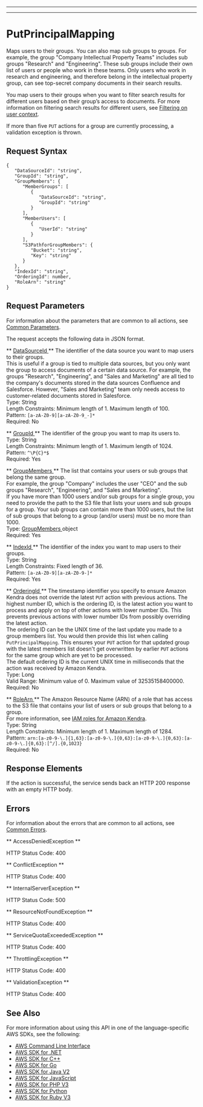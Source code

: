 --------

--------

# PutPrincipalMapping<a name="API_PutPrincipalMapping"></a>

Maps users to their groups\. You can also map sub groups to groups\. For example, the group "Company Intellectual Property Teams" includes sub groups "Research" and "Engineering"\. These sub groups include their own list of users or people who work in these teams\. Only users who work in research and engineering, and therefore belong in the intellectual property group, can see top\-secret company documents in their search results\. 

You map users to their groups when you want to filter search results for different users based on their group’s access to documents\. For more information on filtering search results for different users, see [Filtering on user context](https://docs.aws.amazon.com/kendra/latest/dg/user-context-filter.html)\.

If more than five `PUT` actions for a group are currently processing, a validation exception is thrown\.

## Request Syntax<a name="API_PutPrincipalMapping_RequestSyntax"></a>

```
{
   "DataSourceId": "string",
   "GroupId": "string",
   "GroupMembers": { 
      "MemberGroups": [ 
         { 
            "DataSourceId": "string",
            "GroupId": "string"
         }
      ],
      "MemberUsers": [ 
         { 
            "UserId": "string"
         }
      ],
      "S3PathforGroupMembers": { 
         "Bucket": "string",
         "Key": "string"
      }
   },
   "IndexId": "string",
   "OrderingId": number,
   "RoleArn": "string"
}
```

## Request Parameters<a name="API_PutPrincipalMapping_RequestParameters"></a>

For information about the parameters that are common to all actions, see [Common Parameters](CommonParameters.md)\.

The request accepts the following data in JSON format\.

 ** [ DataSourceId ](#API_PutPrincipalMapping_RequestSyntax) **   <a name="Kendra-PutPrincipalMapping-request-DataSourceId"></a>
The identifier of the data source you want to map users to their groups\.  
This is useful if a group is tied to multiple data sources, but you only want the group to access documents of a certain data source\. For example, the groups "Research", "Engineering", and "Sales and Marketing" are all tied to the company's documents stored in the data sources Confluence and Salesforce\. However, "Sales and Marketing" team only needs access to customer\-related documents stored in Salesforce\.  
Type: String  
Length Constraints: Minimum length of 1\. Maximum length of 100\.  
Pattern: `[a-zA-Z0-9][a-zA-Z0-9_-]*`   
Required: No

 ** [ GroupId ](#API_PutPrincipalMapping_RequestSyntax) **   <a name="Kendra-PutPrincipalMapping-request-GroupId"></a>
The identifier of the group you want to map its users to\.  
Type: String  
Length Constraints: Minimum length of 1\. Maximum length of 1024\.  
Pattern: `^\P{C}*$`   
Required: Yes

 ** [ GroupMembers ](#API_PutPrincipalMapping_RequestSyntax) **   <a name="Kendra-PutPrincipalMapping-request-GroupMembers"></a>
The list that contains your users or sub groups that belong the same group\.  
For example, the group "Company" includes the user "CEO" and the sub groups "Research", "Engineering", and "Sales and Marketing"\.  
If you have more than 1000 users and/or sub groups for a single group, you need to provide the path to the S3 file that lists your users and sub groups for a group\. Your sub groups can contain more than 1000 users, but the list of sub groups that belong to a group \(and/or users\) must be no more than 1000\.  
Type: [ GroupMembers ](API_GroupMembers.md) object  
Required: Yes

 ** [ IndexId ](#API_PutPrincipalMapping_RequestSyntax) **   <a name="Kendra-PutPrincipalMapping-request-IndexId"></a>
The identifier of the index you want to map users to their groups\.  
Type: String  
Length Constraints: Fixed length of 36\.  
Pattern: `[a-zA-Z0-9][a-zA-Z0-9-]*`   
Required: Yes

 ** [ OrderingId ](#API_PutPrincipalMapping_RequestSyntax) **   <a name="Kendra-PutPrincipalMapping-request-OrderingId"></a>
The timestamp identifier you specify to ensure Amazon Kendra does not override the latest `PUT` action with previous actions\. The highest number ID, which is the ordering ID, is the latest action you want to process and apply on top of other actions with lower number IDs\. This prevents previous actions with lower number IDs from possibly overriding the latest action\.  
The ordering ID can be the UNIX time of the last update you made to a group members list\. You would then provide this list when calling `PutPrincipalMapping`\. This ensures your `PUT` action for that updated group with the latest members list doesn't get overwritten by earlier `PUT` actions for the same group which are yet to be processed\.  
The default ordering ID is the current UNIX time in milliseconds that the action was received by Amazon Kendra\.  
Type: Long  
Valid Range: Minimum value of 0\. Maximum value of 32535158400000\.  
Required: No

 ** [ RoleArn ](#API_PutPrincipalMapping_RequestSyntax) **   <a name="Kendra-PutPrincipalMapping-request-RoleArn"></a>
The Amazon Resource Name \(ARN\) of a role that has access to the S3 file that contains your list of users or sub groups that belong to a group\.  
For more information, see [IAM roles for Amazon Kendra](https://docs.aws.amazon.com/kendra/latest/dg/iam-roles.html#iam-roles-ds)\.  
Type: String  
Length Constraints: Minimum length of 1\. Maximum length of 1284\.  
Pattern: `arn:[a-z0-9-\.]{1,63}:[a-z0-9-\.]{0,63}:[a-z0-9-\.]{0,63}:[a-z0-9-\.]{0,63}:[^/].{0,1023}`   
Required: No

## Response Elements<a name="API_PutPrincipalMapping_ResponseElements"></a>

If the action is successful, the service sends back an HTTP 200 response with an empty HTTP body\.

## Errors<a name="API_PutPrincipalMapping_Errors"></a>

For information about the errors that are common to all actions, see [Common Errors](CommonErrors.md)\.

 ** AccessDeniedException **   
  
HTTP Status Code: 400

 ** ConflictException **   
  
HTTP Status Code: 400

 ** InternalServerException **   
  
HTTP Status Code: 500

 ** ResourceNotFoundException **   
  
HTTP Status Code: 400

 ** ServiceQuotaExceededException **   
  
HTTP Status Code: 400

 ** ThrottlingException **   
  
HTTP Status Code: 400

 ** ValidationException **   
  
HTTP Status Code: 400

## See Also<a name="API_PutPrincipalMapping_SeeAlso"></a>

For more information about using this API in one of the language\-specific AWS SDKs, see the following:
+  [ AWS Command Line Interface](https://docs.aws.amazon.com/goto/aws-cli/kendra-2019-02-03/PutPrincipalMapping) 
+  [ AWS SDK for \.NET](https://docs.aws.amazon.com/goto/DotNetSDKV3/kendra-2019-02-03/PutPrincipalMapping) 
+  [ AWS SDK for C\+\+](https://docs.aws.amazon.com/goto/SdkForCpp/kendra-2019-02-03/PutPrincipalMapping) 
+  [ AWS SDK for Go](https://docs.aws.amazon.com/goto/SdkForGoV1/kendra-2019-02-03/PutPrincipalMapping) 
+  [ AWS SDK for Java V2](https://docs.aws.amazon.com/goto/SdkForJavaV2/kendra-2019-02-03/PutPrincipalMapping) 
+  [ AWS SDK for JavaScript](https://docs.aws.amazon.com/goto/AWSJavaScriptSDK/kendra-2019-02-03/PutPrincipalMapping) 
+  [ AWS SDK for PHP V3](https://docs.aws.amazon.com/goto/SdkForPHPV3/kendra-2019-02-03/PutPrincipalMapping) 
+  [ AWS SDK for Python](https://docs.aws.amazon.com/goto/boto3/kendra-2019-02-03/PutPrincipalMapping) 
+  [ AWS SDK for Ruby V3](https://docs.aws.amazon.com/goto/SdkForRubyV3/kendra-2019-02-03/PutPrincipalMapping) 